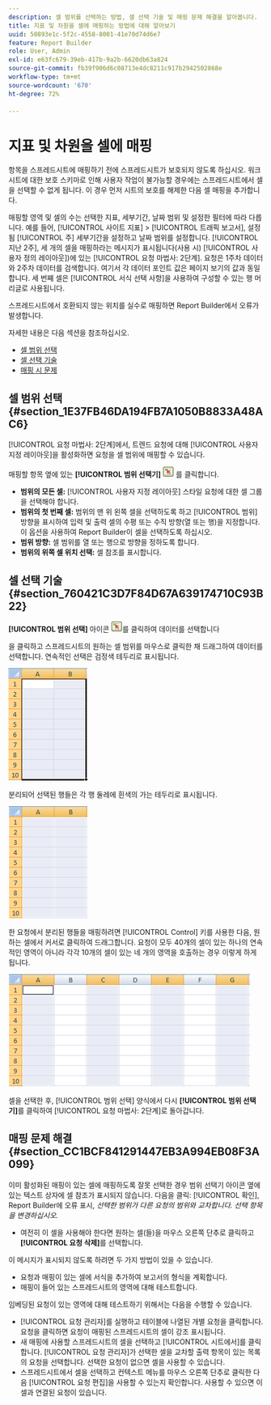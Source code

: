 ```yaml
---
description: 셀 범위를 선택하는 방법, 셀 선택 기술 및 매핑 문제 해결을 알아봅니다.
title: 지표 및 차원을 셀에 매핑하는 방법에 대해 알아보기
uuid: 50893e1c-5f2c-4558-8001-41e70d74d6e7
feature: Report Builder
role: User, Admin
exl-id: e63fc679-39eb-417b-9a2b-6620db63a824
source-git-commit: fb39f906d6c08713e4dc8211c917b2942502868e
workflow-type: tm+mt
source-wordcount: '670'
ht-degree: 72%

---
```


# 지표 및 차원을 셀에 매핑

항목을 스프레드시트에 매핑하기 전에 스프레드시트가 보호되지 않도록 하십시오. 워크시트에 대한 보호 스키마로 인해 사용자 작업이 불가능할 경우에는 스프레드시트에서 셀을 선택할 수 없게 됩니다. 이 경우 먼저 시트의 보호를 해제한 다음 셀 매핑을 추가합니다.

매핑할 영역 및 셀의 수는 선택한 지표, 세부기간, 날짜 범위 및 설정한 필터에 따라 다릅니다. 예를 들어, [!UICONTROL 사이트 지표] > [!UICONTROL 트래픽 보고서], 설정됨 [!UICONTROL 주] 세부기간을 설정하고 날짜 범위를 설정합니다. [!UICONTROL 지난 2주], 세 개의 셀을 매핑하라는 메시지가 표시됩니다(사용 시) [!UICONTROL 사용자 정의 레이아웃])에 있는 [!UICONTROL 요청 마법사: 2단계]. 요청은 1주차 데이터와 2주차 데이터를 검색합니다. 여기서 각 데이터 포인트 값은 페이지 보기의 값과 동일합니다. 세 번째 셀은 [!UICONTROL 서식 선택 사항]을 사용하여 구성할 수 있는 행 머리글로 사용됩니다.

스프레드시트에서 호환되지 않는 위치를 실수로 매핑하면 Report Builder에서 오류가 발생합니다.

자세한 내용은 다음 섹션을 참조하십시오.

* [셀 범위 선택](/help/analyze/report-builder/layout/map-metrics-and-dimensions-to-cells.md#section_1E37FB46DA194FB7A1050B8833A48AC6)
* [셀 선택 기술](/help/analyze/report-builder/layout/map-metrics-and-dimensions-to-cells.md#section_760421C3D7F84D67A639174710C93B22)
* [매핑 시 문제](/help/analyze/report-builder/layout/map-metrics-and-dimensions-to-cells.md#section_CC1BCF841291447EB3A994EB08F3A099)

## 셀 범위 선택 {#section_1E37FB46DA194FB7A1050B8833A48AC6}

[!UICONTROL 요청 마법사: 2단계]에서, 트렌드 요청에 대해 [!UICONTROL 사용자 지정 레이아웃]을 활성화하면 요청을 셀 범위에 매핑할 수 있습니다.

매핑할 항목 옆에 있는 **[!UICONTROL 범위 선택기]** ![select_cell_icon.png](assets/select_cell_icon.png) 를 클릭합니다.

* **범위의 모든 셀:** [!UICONTROL 사용자 지정 레이아웃] 스타일 요청에 대한 셀 그룹을 선택해야 합니다.
* **범위의 첫 번째 셀:** 범위의 맨 위 왼쪽 셀을 선택하도록 하고 [!UICONTROL 범위] 방향을 표시하여 입력 및 출력 셀의 수평 또는 수직 방향(열 또는 행)을 지정합니다. 이 옵션을 사용하여 Report Builder이 셀을 선택하도록 하십시오.
* **범위 방향:** 셀 범위를 열 또는 행으로 방향을 정하도록 합니다.
* **범위의 위쪽 셀 위치 선택:** 셀 참조를 표시합니다.

## 셀 선택 기술 {#section_760421C3D7F84D67A639174710C93B22}

**[!UICONTROL 범위 선택]** 아이콘 ![select_cell_icon.png](assets/select_cell_icon.png)를 클릭하여 데이터를 선택합니다

을 클릭하고 스프레드시트의 원하는 셀 범위를 마우스로 클릭한 채 드래그하여 데이터를 선택합니다. 연속적인 선택은 검정색 테두리로 표시됩니다.

![](assets/twenty_cells.gif)

분리되어 선택된 행들은 각 행 둘레에 흰색의 가는 테두리로 표시됩니다.

![](assets/twoXten_cells_highlighted.gif)

한 요청에서 분리된 행들을 매핑하려면 [!UICONTROL Control] 키를 사용한 다음, 원하는 셀에서 커서로 클릭하여 드래그합니다. 요청이 모두 40개의 셀이 있는 하나의 연속적인 영역이 아니라 각각 10개의 셀이 있는 네 개의 영역을 호출하는 경우 이렇게 하게 됩니다.

![](assets/map4.png)

셀을 선택한 후, [!UICONTROL 범위 선택] 양식에서 다시 **[!UICONTROL 범위 선택기]**&#x200B;를 클릭하여 [!UICONTROL 요청 마법사: 2단계]로 돌아갑니다.

## 매핑 문제 해결{#section_CC1BCF841291447EB3A994EB08F3A099}

이미 활성화된 매핑이 있는 셀에 매핑하도록 잘못 선택한 경우 범위 선택기 아이콘 옆에 있는 텍스트 상자에 셀 참조가 표시되지 않습니다. 다음을 클릭: [!UICONTROL 확인], Report Builder에 오류 표시, *선택한 범위가 다른 요청의 범위와 교차합니다. 선택 항목을 변경하십시오.*

* 여전히 이 셀을 사용해야 한다면 원하는 셀(들)을 마우스 오른쪽 단추로 클릭하고 **[!UICONTROL 요청 삭제]**&#x200B;를 선택합니다.

이 메시지가 표시되지 않도록 하려면 두 가지 방법이 있을 수 있습니다. 

*  요청과 매핑이 있는 셀에 서식을 추가하여 보고서의 형식을 계획합니다.
* 매핑이 들어 있는 스프레드시트의 영역에 대해 테스트합니다.

임베딩된 요청이 있는 영역에 대해 테스트하기 위해서는 다음을 수행할 수 있습니다.

* [!UICONTROL 요청 관리자]를 실행하고 테이블에 나열된 개별 요청을 클릭합니다. 요청을 클릭하면 요청이 매핑된 스프레드시트의 셀이 강조 표시됩니다.
* 새 매핑에 사용할 스프레드시트의 셀을 선택하고 [!UICONTROL 시트에서]를 클릭합니다. [!UICONTROL 요청 관리자]가 선택한 셀을 교차할 출력 항목이 있는 목록의 요청을 선택합니다. 선택한 요청이 없으면 셀을 사용할 수 있습니다.
* 스프레드시트에서 셀을 선택하고 컨텍스트 메뉴를 마우스 오른쪽 단추로 클릭한 다음 [!UICONTROL 요청 편집]을 사용할 수 있는지 확인합니다. 사용할 수 있으면 이 셀과 연결된 요청이 있습니다.
